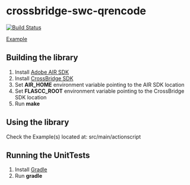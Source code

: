 crossbridge-swc-qrencode
========================

[![Build Status](https://travis-ci.org/crossbridge-community/crossbridge-swc-qrencode.svg?branch=master)](https://travis-ci.org/crossbridge-community/crossbridge-swc-qrencode)

[Example](http://www.vpmedia.hu/crossbridge/qrencode/)

## Building the library

1. Install [Adobe AIR SDK](https://www.adobe.com/devnet/air/air-sdk-download.html)
2. Install [CrossBridge SDK](http://sourceforge.net/projects/crossbridge-community/files/)
3. Set **AIR_HOME** environment variable pointing to the AIR SDK location
4. Set **FLASCC_ROOT** environment variable pointing to the CrossBridge SDK location
5. Run **make**

## Using the library

Check the Example(s) located at: src/main/actionscript

## Running the UnitTests

1. Install [Gradle](http://www.gradle.org/)
2. Run **gradle**
